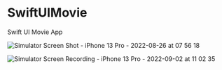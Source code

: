 # SwiftUIMovie
Swift UI Movie App


![Simulator Screen Shot - iPhone 13 Pro - 2022-08-26 at 07 56 18](https://user-images.githubusercontent.com/6384061/186933957-2f6daa08-c32e-44dd-a913-33f31ffd9848.png)

![Simulator Screen Recording - iPhone 13 Pro - 2022-09-02 at 11 02 35](https://user-images.githubusercontent.com/6384061/188212026-814da3a1-f322-4807-a3e2-825438e11da2.gif)
